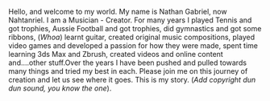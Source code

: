 Hello, and welcome to my world. My name is Nathan Gabriel, now Nahtanriel. I am a Musician - Creator. For many years I played Tennis and got trophies, Aussie Football and got trophies, did gymnastics and got some ribbons, (*Whoa*) learnt guitar, created original music compositions, played video games and developed a passion for how they were made, spent time learning 3ds Max and Zbrush, created videos and online content and....other stuff.Over the years I have been pushed and pulled towards many things and tried my best in each. Please join me on this journey of creation and let us see where it goes. This is my story. (*Add copyright dun dun sound, you know the one*).
